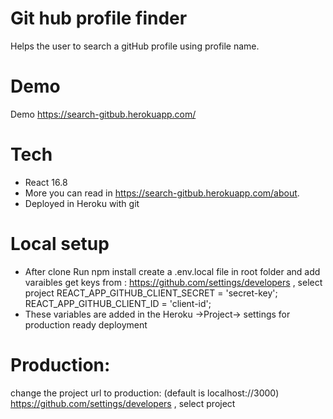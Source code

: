 # Git hub profile finder
Helps the user to search a gitHub profile using profile name.

# Demo
Demo
https://search-gitbub.herokuapp.com/ 

# Tech
- React 16.8
- More you can read in https://search-gitbub.herokuapp.com/about.
- Deployed in Heroku with git

# Local setup
- After clone
Run npm install
create a .env.local file in root folder and add varaibles
get keys from : https://github.com/settings/developers , select project
REACT_APP_GITHUB_CLIENT_SECRET = 'secret-key';
REACT_APP_GITHUB_CLIENT_ID = 'client-id';
- These variables are added in the Heroku ->Project-> settings for production ready deployment 

# Production:
change the project url to production: (default is localhost://3000)
https://github.com/settings/developers , select project
